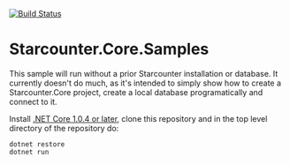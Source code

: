 [![Build Status](https://travis-ci.org/Starcounter/Starcounter.Core.Samples.svg?branch=master)](https://travis-ci.org/Starcounter/Starcounter.Core.Samples)

# Starcounter.Core.Samples 

This sample will run without a prior Starcounter installation or database. It currently doesn't do much, as it's intended to simply show how to create a Starcounter.Core project, create a local database programatically and connect to it.

Install [.NET Core 1.0.4 or later](https://github.com/dotnet/core/blob/master/release-notes/download-archives/1.0.4-download.md), clone this repository and in the top level directory of the repository do:

```
dotnet restore
dotnet run
```
